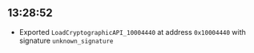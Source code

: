 
## 13:28:52
- Exported `LoadCryptographicAPI_10004440` at address `0x10004440` with signature `unknown_signature`
